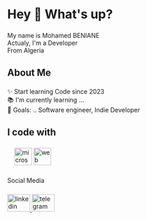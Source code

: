 <h1 align="left">Hey 👋 What's up?</h1>

###

<p align="left">My name is Mohamed BENIANE <br>Actualy, I'm a Developer <br>From Algeria</p>

###

<h2 align="left">About Me</h2>

###

<p align="left">✨ Start learning Code since 2023<br>📚 I'm currently learning ... <br>🎯 Goals: .. Software engineer, Indie Developer</p>

###

<h2 align="left">I code with</h2>

###

<div align="left">
  <img width="12" />
  <img src="https://cdn.jsdelivr.net/gh/devicons/devicon/icons/microsoftsqlserver/microsoftsqlserver-plain.svg" height="40" alt="microsoftsqlserver logo"  />
  <img src="https://skillicons.dev/icons?i=dotnet,cpp,cs,html,css,js,bootstrap,tailwind,vscode,visualstudio,git,github,blender" height="40"  alt="web"/>
  <img width="12" />
</div>

###

<p align="left">Social Media</p>

###

<div align="left">
  <a href="https://linkedin.com/in/benianus" target="_blank">
    <img src="https://raw.githubusercontent.com/maurodesouza/profile-readme-generator/master/src/assets/icons/social/linkedin/default.svg" width="52" height="40" alt="linkedin logo"  />
  </a>
  <a href="https://t.me/benianus3d" target="_blank">
    <img src="https://raw.githubusercontent.com/maurodesouza/profile-readme-generator/master/src/assets/icons/social/telegram/default.svg" width="52" height="40" alt="telegram logo"  />
  </a>
</div>

###
